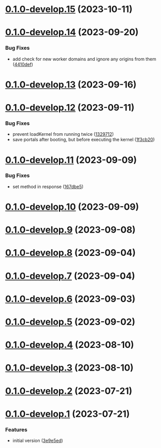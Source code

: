 # [0.1.0-develop.15](https://git.lumeweb.com/LumeWeb/hosted-kernel/compare/v0.1.0-develop.14...v0.1.0-develop.15) (2023-10-11)

# [0.1.0-develop.14](https://git.lumeweb.com/LumeWeb/hosted-kernel/compare/v0.1.0-develop.13...v0.1.0-develop.14) (2023-09-20)


### Bug Fixes

* add check for new worker domains and ignore any origins from them ([4410def](https://git.lumeweb.com/LumeWeb/hosted-kernel/commit/4410def18c03af1dfbd7271ce6a234331dfa4615))

# [0.1.0-develop.13](https://git.lumeweb.com/LumeWeb/hosted-kernel/compare/v0.1.0-develop.12...v0.1.0-develop.13) (2023-09-16)

# [0.1.0-develop.12](https://git.lumeweb.com/LumeWeb/hosted-kernel/compare/v0.1.0-develop.11...v0.1.0-develop.12) (2023-09-11)


### Bug Fixes

* prevent loadKernel from running twice ([1329712](https://git.lumeweb.com/LumeWeb/hosted-kernel/commit/132971257354b73cbc6f1185dfaebaa4c9f925d3))
* save portals after booting, but before executing the kernel ([1f3cb20](https://git.lumeweb.com/LumeWeb/hosted-kernel/commit/1f3cb20bd424ae07bff97e9c5d79186ad533a349))

# [0.1.0-develop.11](https://git.lumeweb.com/LumeWeb/hosted-kernel/compare/v0.1.0-develop.10...v0.1.0-develop.11) (2023-09-09)


### Bug Fixes

* set method in response ([167dbe5](https://git.lumeweb.com/LumeWeb/hosted-kernel/commit/167dbe5c342277c1003c5c9538c52d4e70770170))

# [0.1.0-develop.10](https://git.lumeweb.com/LumeWeb/hosted-kernel/compare/v0.1.0-develop.9...v0.1.0-develop.10) (2023-09-09)

# [0.1.0-develop.9](https://git.lumeweb.com/LumeWeb/hosted-kernel/compare/v0.1.0-develop.8...v0.1.0-develop.9) (2023-09-08)

# [0.1.0-develop.8](https://git.lumeweb.com/LumeWeb/hosted-kernel/compare/v0.1.0-develop.7...v0.1.0-develop.8) (2023-09-04)

# [0.1.0-develop.7](https://git.lumeweb.com/LumeWeb/hosted-kernel/compare/v0.1.0-develop.6...v0.1.0-develop.7) (2023-09-04)

# [0.1.0-develop.6](https://git.lumeweb.com/LumeWeb/hosted-kernel/compare/v0.1.0-develop.5...v0.1.0-develop.6) (2023-09-03)

# [0.1.0-develop.5](https://git.lumeweb.com/LumeWeb/hosted-kernel/compare/v0.1.0-develop.4...v0.1.0-develop.5) (2023-09-02)

# [0.1.0-develop.4](https://git.lumeweb.com/LumeWeb/hosted-kernel/compare/v0.1.0-develop.3...v0.1.0-develop.4) (2023-08-10)

# [0.1.0-develop.3](https://git.lumeweb.com/LumeWeb/hosted-kernel/compare/v0.1.0-develop.2...v0.1.0-develop.3) (2023-08-10)

# [0.1.0-develop.2](https://git.lumeweb.com/LumeWeb/hosted-kernel/compare/v0.1.0-develop.1...v0.1.0-develop.2) (2023-07-21)

# [0.1.0-develop.1](https://git.lumeweb.com/LumeWeb/hosted-kernel/compare/v0.0.1...v0.1.0-develop.1) (2023-07-21)


### Features

* initial version ([3e9e5ed](https://git.lumeweb.com/LumeWeb/hosted-kernel/commit/3e9e5eda97cfc05f88575d1240f56fbf8543984c))

